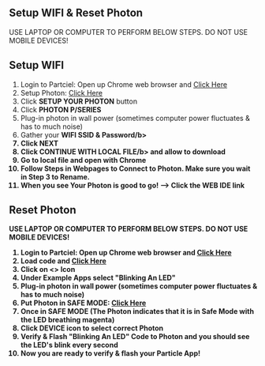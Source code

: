 ## Setup WIFI & Reset Photon 

USE LAPTOP OR COMPUTER TO PERFORM BELOW STEPS.
DO NOT USE MOBILE DEVICES!

## Setup WIFI

1. Login to Partciel: Open up Chrome web browser and <a href="https://www.particle.io/" target="blank">Click Here</a>
1. Setup Photon: <a href="http://rvciot.app/start" target="blank">Click Here</a>
1. Click <b>SETUP YOUR PHOTON</b> button
1. Click <b>PHOTON P/SERIES</b>
1. Plug-in photon in wall power (sometimes computer power fluctuates & has to much noise)
1. Gather your <b>WIFI SSID & Password/b>
1. Click <b>NEXT</b>
1. Click <b>CONTINUE WITH LOCAL FILE/b> and allow to download
1. Go to local file and open with Chrome
1. Follow Steps in Webpages to Connect to Photon. Make sure you wait in Step 3 to Rename. 
1. When you see Your Photon is good to go! —> Click the <b>WEB IDE</b> link


## Reset Photon

USE LAPTOP OR COMPUTER TO PERFORM BELOW STEPS.
DO NOT USE MOBILE DEVICES!

1. Login to Partciel: Open up Chrome web browser and <a href="https://www.particle.io/" target="blank">Click Here</a>
1. Load code and <a href="https://build.particle.io" target="blank">Click Here</a>
1. Click on <b><></b> Icon
  1. Under Example Apps select <b>"Blinking An LED"</b>
1. Plug-in photon in wall power (sometimes computer power fluctuates & has to much noise)
1. Put Photon in SAFE MODE: <a href="https://docs.particle.io/tutorials/device-os/led/photon/#safe-mode" target="blank">Click Here</a>
1. Once in SAFE MODE (The Photon indicates that it is in Safe Mode with the LED breathing magenta)
1. Click DEVICE icon to select correct Photon
1. Verify & Flash "Blinking An LED" Code to Photon and you should see the LED's blink every second
1. Now you are ready to verify & flash your Particle App!
